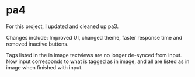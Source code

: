 # pa4

For this project, I updated and cleaned up pa3. 

Changes include: Improved UI, changed theme, faster response time and removed inactive buttons.

Tags listed in the in image textviews are no longer de-synced from input. Now input corresponds to what is tagged as in image, and all are listed as in image when finished with input.
